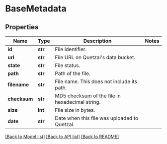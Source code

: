 # BaseMetadata

## Properties
Name | Type | Description | Notes
------------ | ------------- | ------------- | -------------
**id** | **str** | File identifier. | 
**url** | **str** | File URL on Quetzal&#39;s data bucket. | 
**state** | **str** | File status. | 
**path** | **str** | Path of the file. | 
**filename** | **str** | File name. This does not include its path. | 
**checksum** | **str** | MD5 checksum of the file in hexadecimal string. | 
**size** | **int** | File size in bytes. | 
**date** | **str** | Date when this file was uploaded to Quetzal. | 

[[Back to Model list]](../README.md#documentation-for-models) [[Back to API list]](../README.md#documentation-for-api-endpoints) [[Back to README]](../README.md)


